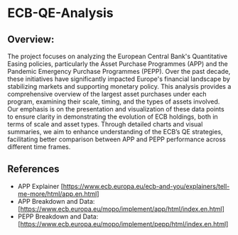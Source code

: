 # ECB-QE-Analysis

## Overview:

The project focuses on analyzing the European Central Bank's Quantitative Easing policies, particularly the Asset Purchase Programmes (APP) and the Pandemic Emergency Purchase Programmes (PEPP). Over the past decade, these initiatives have significantly impacted Europe's financial landscape by stabilizing markets and supporting monetary policy. This analysis provides a comprehensive overview of the largest asset purchases under each program, examining their scale, timing, and the types of assets involved. Our emphasis is on the presentation and visualization of these data points to ensure clarity in demonstrating the evolution of ECB holdings, both in terms of scale and asset types. Through detailed charts and visual summaries, we aim to enhance understanding of the ECB’s QE strategies, facilitating better comparison between APP and PEPP performance across different time frames.

## References
-  APP Explainer [https://www.ecb.europa.eu/ecb-and-you/explainers/tell-me-more/html/app.en.html]
-  APP Breakdown and Data: [https://www.ecb.europa.eu/mopo/implement/app/html/index.en.html]
-  PEPP Breakdown and Data: [https://www.ecb.europa.eu/mopo/implement/pepp/html/index.en.html]
